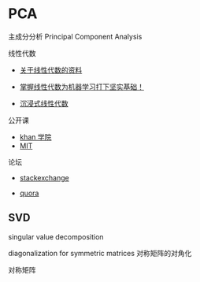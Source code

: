# PCA

主成分分析 Principal Component Analysis

线性代数

- [关于线性代数的资料](https://www.qbitai.com/2021/04/22692.html)
- [掌握线性代数为机器学习打下坚实基础！](https://zhuanlan.zhihu.com/p/33926699)

- [沉浸式线性代数](http://immersivemath.com/ila/index.html)

公开课

- [khan 学院](https://www.khanacademy.org/math/linear-algebra)
- [MIT](https://ocw.mit.edu/courses/mathematics/18-06-linear-algebra-spring-2010/video-lectures/)

论坛

- [stackexchange](https://math.stackexchange.com/?tags=linear-algebra)

- [quora](https://www.quora.com/topic/Linear-Algebra)

  

## SVD 

singular value decomposition

diagonalization for symmetric matrices 对称矩阵的对角化

对称矩阵